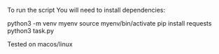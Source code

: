 To run the script You will need to install dependencies:

python3 -m venv myenv
source myenv/bin/activate
pip install requests
python3 task.py

Tested on macos/linux
